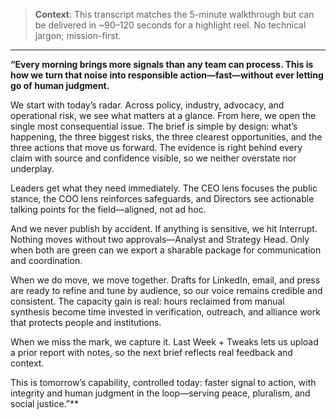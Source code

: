 > **Context**: This transcript matches the 5-minute walkthrough but can be delivered in \~90–120 seconds for a highlight reel. No technical jargon; mission-first.

---

**“Every morning brings more signals than any team can process. This is how we turn that noise into responsible action—fast—without ever letting go of human judgment.**

We start with today’s radar. Across policy, industry, advocacy, and operational risk, we see what matters at a glance. From here, we open the single most consequential issue. The brief is simple by design: what’s happening, the three biggest risks, the three clearest opportunities, and the three actions that move us forward. The evidence is right behind every claim with source and confidence visible, so we neither overstate nor underplay.

Leaders get what they need immediately. The CEO lens focuses the public stance, the COO lens reinforces safeguards, and Directors see actionable talking points for the field—aligned, not ad hoc.

And we never publish by accident. If anything is sensitive, we hit Interrupt. Nothing moves without two approvals—Analyst and Strategy Head. Only when both are green can we export a sharable package for communication and coordination.

When we do move, we move together. Drafts for LinkedIn, email, and press are ready to refine and tune by audience, so our voice remains credible and consistent. The capacity gain is real: hours reclaimed from manual synthesis become time invested in verification, outreach, and alliance work that protects people and institutions.

When we miss the mark, we capture it. Last Week + Tweaks lets us upload a prior report with notes, so the next brief reflects real feedback and context.

This is tomorrow’s capability, controlled today: faster signal to action, with integrity and human judgment in the loop—serving peace, pluralism, and social justice.”\*\*
